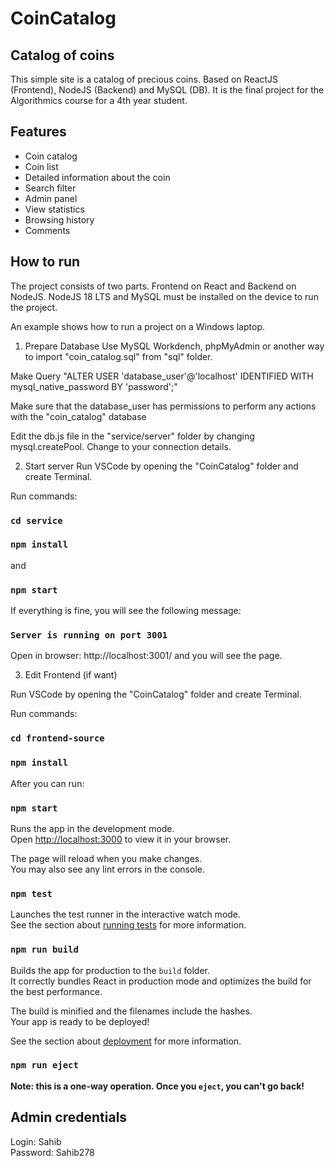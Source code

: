 # CoinCatalog

## Catalog of coins

This simple site is a catalog of precious coins. Based on ReactJS (Frontend), NodeJS (Backend) and MySQL (DB). It is the final project for the Algorithmics course for a 4th year student.

## Features

* Coin catalog
* Coin list
* Detailed information about the coin
* Search filter
* Admin panel
* View statistics
* Browsing history
* Сomments


## How to run


The project consists of two parts. Frontend on React and Backend on NodeJS. NodeJS 18 LTS and MySQL must be installed on the device to run the project.

An example shows how to run a project on a Windows laptop.

1. Prepare Database
Use MySQL Workdench, phpMyAdmin or another way to import "coin_catalog.sql" from "sql" folder.

Make Query "ALTER USER 'database_user'@'localhost' IDENTIFIED WITH mysql_native_password BY 'password';"

Make sure that the database_user has permissions to perform any actions with the "coin_catalog" database

Edit the db.js file in the "service/server" folder by changing mysql.createPool. Change to your connection details.

2. Start server
Run VSCode by opening the "CoinCatalog" folder and create Terminal.

Run commands:
### `cd service`
### `npm install`
and
### `npm start`

If everything is fine, you will see the following message:

### `Server is running on port 3001`

Open in browser: http://localhost:3001/ and you will see the page.

3. Edit Frontend (if want)

Run VSCode by opening the "CoinCatalog" folder and create Terminal.

Run commands:

### `cd frontend-source`

### `npm install` 

After you can run:

### `npm start`

Runs the app in the development mode.\
Open [http://localhost:3000](http://localhost:3000) to view it in your browser.

The page will reload when you make changes.\
You may also see any lint errors in the console.

### `npm test`

Launches the test runner in the interactive watch mode.\
See the section about [running tests](https://facebook.github.io/create-react-app/docs/running-tests) for more information.

### `npm run build`

Builds the app for production to the `build` folder.\
It correctly bundles React in production mode and optimizes the build for the best performance.

The build is minified and the filenames include the hashes.\
Your app is ready to be deployed!

See the section about [deployment](https://facebook.github.io/create-react-app/docs/deployment) for more information.

### `npm run eject`

**Note: this is a one-way operation. Once you `eject`, you can't go back!**



## Admin credentials

Login: Sahib \
Password: Sahib278



